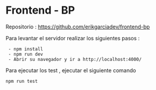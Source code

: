 # Frontend - BP

Repositorio : https://github.com/erikgarciadev/frontend-bp



Para levantar el servidor realizar los siguientes pasos :
```
 - npm install 
 - npm run dev 
 - Abrir su navegador y ir a http://localhost:4000/
 ```

Para ejecutar los test , ejecutar el siguiente comando 
```
npm run test
```